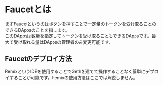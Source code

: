 # Faucetとは
<p>まずFaucetというのはボタンを押すことで一定量のトークンを受け取ることのできるDAppsのことを指します。<br>
このDAppsは数量を指定してトークンを受け取ることもできるDAppsです。最大で受け取れる量はDAppsの管理者のみ変更可能です。<br>
</p>

## Faucetのデプロイ方法
<p>RemixというIDEを使用することでGethを建てて操作することなく簡単にデプロイすることが可能です。Remixの使用方法はここでは解説しません。</p>
